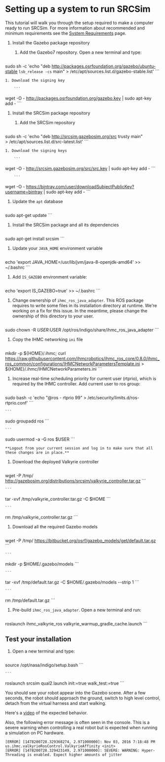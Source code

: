 # Setting up a system to run SRCSim

This tutorial will walk you through the setup required to make a computer ready to run SRCSim. For more information about recommended and minimum requirements see the [System Requirements](https://bitbucket.org/osrf/srcsim/wiki/system_requirements) page.


1. Install the Gazebo package repository

    1. Add the Gazebo7 repository. Open a new terminal and type:

        ```
sudo sh -c 'echo "deb http://packages.osrfoundation.org/gazebo/ubuntu-stable `lsb_release -cs` main" > /etc/apt/sources.list.d/gazebo-stable.list'
        ```

    1. Download the signing key

        ```
wget -O - http://packages.osrfoundation.org/gazebo.key | sudo apt-key add -
        ```

1. Install the SRCSim package repository

    1. Add the SRCSim repository

        ```
sudo sh -c 'echo "deb http://srcsim.gazebosim.org/src trusty main" \
    > /etc/apt/sources.list.d/src-latest.list'
        ```

    1. Download the signing keys

        ```
wget -O - http://srcsim.gazebosim.org/src/src.key | sudo apt-key add -
        ```

        ```
wget -O - https://bintray.com/user/downloadSubjectPublicKey?username=bintray | sudo apt-key add -
        ```

1. Update the `apt` database

    ```
sudo apt-get update
    ```

1. Install the SRCSim package and all its dependencies

    ```
sudo apt-get install srcsim
    ```

1. Update your `JAVA_HOME` environment variable

    ```
echo 'export JAVA_HOME=/usr/lib/jvm/java-8-openjdk-amd64' >> ~/.bashrc
    ```

1. Add `IS_GAZEBO` environment variable:

    ```
echo 'export IS_GAZEBO=true' >> ~/.bashrc
    ```


1. Change ownership of `ihmc_ros_java_adapter`. This ROS package requires to write some files in its installation directory at runtime. We're working on a fix for this issue. In the meantime, please change the ownership of this directory to your user.

    ```
sudo chown -R $USER:$USER /opt/ros/indigo/share/ihmc_ros_java_adapter
    ```

1. Copy the IHMC networking `ini` file 


    ```
mkdir -p ${HOME}/.ihmc; curl https://raw.githubusercontent.com/ihmcrobotics/ihmc_ros_core/0.8.0/ihmc_ros_common/configurations/IHMCNetworkParametersTemplate.ini > ${HOME}/.ihmc/IHMCNetworkParameters.ini
    ```

1. Increase real-time scheduling priority for current user (rtprio), which is required by the IHMC controller. Add current user to ros group:

    ```
sudo bash -c 'echo "@ros    -       rtprio      99" > /etc/security/limits.d/ros-rtprio.conf'
    ```

    ```
sudo groupadd ros
    ```

    ```
sudo usermod -a -G ros $USER
    ```

    **Logout from your current session and log in to make sure that all these changes are in place.**

1. Download the deployed Valkyrie controller

    ```
wget -P /tmp/ http://gazebosim.org/distributions/srcsim/valkyrie_controller.tar.gz
    ```

    ```
tar -xvf /tmp/valkyrie_controller.tar.gz -C $HOME
    ```

    ```
rm /tmp/valkyrie_controller.tar.gz
    ```

1. Download all the required Gazebo models

    ```
wget -P /tmp/ https://bitbucket.org/osrf/gazebo_models/get/default.tar.gz
    ```

    ```
mkdir -p $HOME/.gazebo/models
    ```

    ```
tar -xvf /tmp/default.tar.gz -C $HOME/.gazebo/models --strip 1
    ```

    ```
rm /tmp/default.tar.gz
    ```

1. Pre-build `ihmc_ros_java_adapter`. Open a new terminal and run:

    ```
roslaunch ihmc_valkyrie_ros valkyrie_warmup_gradle_cache.launch
    ```

## Test your installation

1. Open a new terminal and type:

    ```
source /opt/nasa/indigo/setup.bash
    ```

    ```
roslaunch srcsim qual2.launch init:=true walk_test:=true
    ```

You should see your robot appear into the Gazebo scene. After a few seconds, the robot should approach the ground, switch to high level control, detach from the virtual harness and start walking.

Here's a [video](https://vimeo.com/188873182) of the expected behavior.

Also, the following error message is often seen in the console. This is a severe warning when controlling a real robot but is expected when running a simulation on PC hardware.

~~~
[ERROR] [1478200728.329368274, 2.971000000]: Nov 03, 2016 7:18:48 PM us.ihmc.valkyrieRosControl.ValkyrieAffinity <init>
[ERROR] [1478200728.329423149, 2.971000000]: SEVERE: WARNING: Hyper-Threading is enabled. Expect higher amounts of jitter
~~~